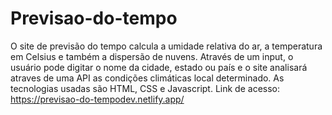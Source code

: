 # Previsao-do-tempo
O site de previsão do tempo calcula a umidade relativa do ar, a temperatura em Celsius e também a dispersão de nuvens. Através de um input, o usuário pode digitar o nome da cidade, estado ou país e o site analisará atraves de uma API as condições climáticas local determinado. As tecnologias usadas são HTML, CSS e Javascript.
Link de acesso: https://previsao-do-tempodev.netlify.app/

